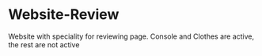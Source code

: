 # Website-Review
Website with speciality for reviewing page.
Console and Clothes are active, the rest are not active

